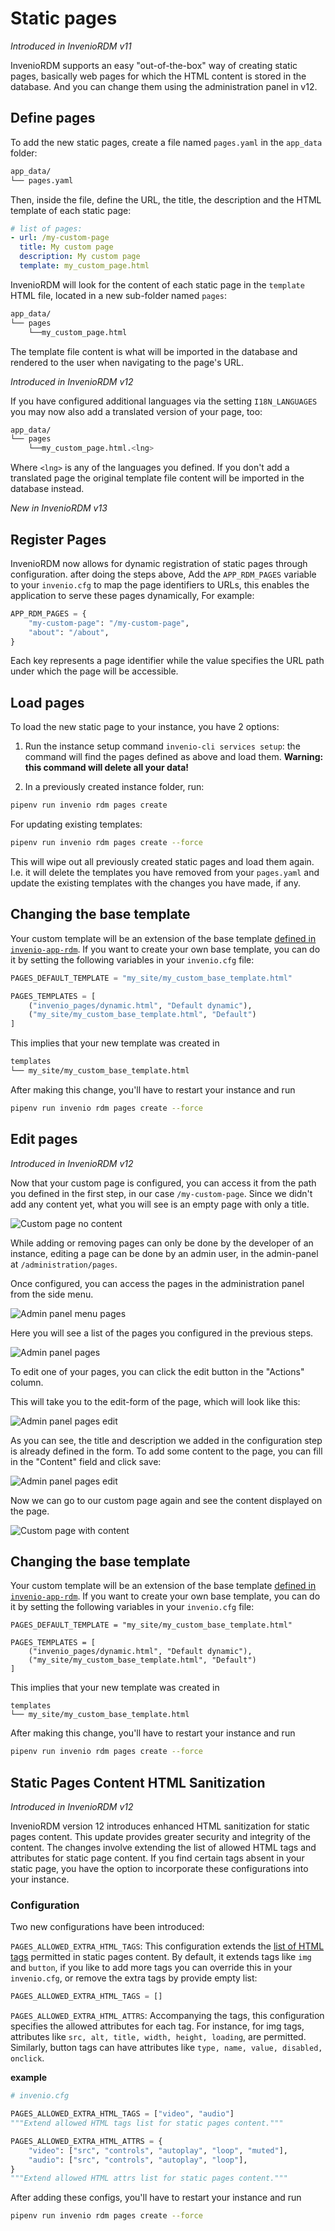 # Static pages

_Introduced in InvenioRDM v11_

InvenioRDM supports an easy "out-of-the-box" way of creating static pages, basically web pages for which the HTML content is stored in the database.
And you can change them using the administration panel in v12.

## Define pages

To add the new static pages, create a file named `pages.yaml` in the `app_data` folder:

```bash
app_data/
└── pages.yaml
```

Then, inside the file, define the URL, the title, the description and the HTML template of each static page:

```yaml
# list of pages:
- url: /my-custom-page
  title: My custom page
  description: My custom page
  template: my_custom_page.html
```

InvenioRDM will look for the content of each static page in the `template` HTML file, located in a new sub-folder named `pages`:

```bash
app_data/
└── pages
    └──my_custom_page.html
```

The template file content is what will be imported in the database and rendered to the user when navigating to the page's URL.

_Introduced in InvenioRDM v12_

If you have configured additional languages via the setting `I18N_LANGUAGES` you may now also add a translated version of your page, too:

```bash
app_data/
└── pages
    └──my_custom_page.html.<lng>
```

Where `<lng>` is any of the languages you defined. If you don't add a translated page the original template file content will be imported in the database instead.

_New in InvenioRDM v13_

## Register Pages

InvenioRDM now allows for dynamic registration of static pages through configuration. after doing the steps above, Add the `APP_RDM_PAGES` variable to your `invenio.cfg` to map the page identifiers to URLs, this enables the application to serve these pages dynamically, For example:

```py
APP_RDM_PAGES = {
    "my-custom-page": "/my-custom-page",
    "about": "/about",
}
```

Each key represents a page identifier while the value specifies the URL path under which the page will be accessible.

## Load pages

To load the new static page to your instance, you have 2 options:

1. Run the instance setup command `invenio-cli services setup`: the command will find the pages defined as above and load them. **Warning: this command will delete all your data!**

2. In a previously created instance folder, run:

```bash
pipenv run invenio rdm pages create
```

For updating existing templates:

```bash
pipenv run invenio rdm pages create --force
```

This will wipe out all previously created static pages and load them again. I.e. it will delete the templates you have removed from your `pages.yaml` and update the existing templates with the changes you have made, if any.

## Changing the base template

Your custom template will be an extension of the base template [defined in `invenio-app-rdm`](https://github.com/inveniosoftware/invenio-app-rdm/blob/9f1ba6a646362ff80de6b0c9cd092209e9190c44/invenio_app_rdm/theme/templates/semantic-ui/invenio_app_rdm/default_static_page.html). If you want to create your own base template, you can do it by setting the following variables in your `invenio.cfg` file:

```py
PAGES_DEFAULT_TEMPLATE = "my_site/my_custom_base_template.html"

PAGES_TEMPLATES = [
    ("invenio_pages/dynamic.html", "Default dynamic"),
    ("my_site/my_custom_base_template.html", "Default")
]
```

This implies that your new template was created in

```bash
templates
└── my_site/my_custom_base_template.html
```

After making this change, you'll have to restart your instance and run

```bash
pipenv run invenio rdm pages create --force
```

## Edit pages

_Introduced in InvenioRDM v12_

Now that your custom page is configured, you can access it from the path you defined in the first step, in our case `/my-custom-page`. Since we didn't add any content yet, what you will see is an empty page with only a title.

![Custom page no content](./imgs/custom-page_no-content.png)

While adding or removing pages can only be done by the developer of an instance, editing a page can be done by an admin user, in the admin-panel at `/administration/pages`.

Once configured, you can access the pages in the administration panel from the side menu.

![Admin panel menu pages](./imgs/admin-panel-menu_pages.png)

Here you will see a list of the pages you configured in the previous steps.

![Admin panel pages](./imgs/admin-panel_pages.png)

To edit one of your pages, you can click the edit button in the "Actions" column.

This will take you to the edit-form of the page, which will look like this:

![Admin panel pages edit](./imgs/admin-panel_pages_edit.png)

As you can see, the title and description we added in the configuration step is already defined in the form. To add some content to the page, you can fill in the "Content" field and click save:

![Admin panel pages edit](./imgs/admin-panel_pages_content.png)

Now we can go to our custom page again and see the content displayed on the page.

![Custom page with content](./imgs/custom-page_with-content.png)

## Changing the base template

Your custom template will be an extension of the base template [defined in `invenio-app-rdm`](https://github.com/inveniosoftware/invenio-app-rdm/blob/9f1ba6a646362ff80de6b0c9cd092209e9190c44/invenio_app_rdm/theme/templates/semantic-ui/invenio_app_rdm/default_static_page.html). If you want to create your own base template, you can do it by setting the following variables in your `invenio.cfg` file:

```
PAGES_DEFAULT_TEMPLATE = "my_site/my_custom_base_template.html"

PAGES_TEMPLATES = [
    ("invenio_pages/dynamic.html", "Default dynamic"),
    ("my_site/my_custom_base_template.html", "Default")
]
```

This implies that your new template was created in

```
templates
└── my_site/my_custom_base_template.html
```

After making this change, you'll have to restart your instance and run

```bash
pipenv run invenio rdm pages create --force
```

## Static Pages Content HTML Sanitization

_Introduced in InvenioRDM v12_

InvenioRDM version 12 introduces enhanced HTML sanitization for static pages content. This update provides greater security and integrity of the content.
The changes involve extending the list of allowed HTML tags and attributes for static page content.
If you find certain tags absent in your static page, you have the option to incorporate these configurations into your instance.

### Configuration

Two new configurations have been introduced:

`PAGES_ALLOWED_EXTRA_HTML_TAGS`: This configuration extends the [list of HTML tags](https://github.com/inveniosoftware/invenio-config/blob/2a52eafe3c44bc162538d2f65817332cfadfa168/invenio_config/default.py#L16) permitted in static pages content. By default, it extends tags like `img` and `button`, if you like to add more tags you can override this in your `invenio.cfg`, or remove the extra tags by provide empty list:

```python
PAGES_ALLOWED_EXTRA_HTML_TAGS = []
```

`PAGES_ALLOWED_EXTRA_HTML_ATTRS`: Accompanying the tags, this configuration specifies the allowed attributes for each tag. For instance, for img tags, attributes like `src, alt, title, width, height, loading`, are permitted. Similarly, button tags can have attributes like `type, name, value, disabled, onclick`.

**example**

```python
# invenio.cfg

PAGES_ALLOWED_EXTRA_HTML_TAGS = ["video", "audio"]
"""Extend allowed HTML tags list for static pages content."""

PAGES_ALLOWED_EXTRA_HTML_ATTRS = {
    "video": ["src", "controls", "autoplay", "loop", "muted"],
    "audio": ["src", "controls", "autoplay", "loop"],
}
"""Extend allowed HTML attrs list for static pages content."""

```

After adding these configs, you'll have to restart your instance and run

```bash
pipenv run invenio rdm pages create --force
```
